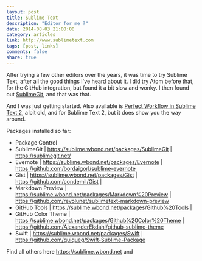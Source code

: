 ```yaml
---
layout: post
title: Sublime Text
description: "Editor for me ?"
date: 2014-08-03 21:00:00
category: articles
link: http://www.sublimetext.com
tags: [post, links]
comments: false
share: true
---
```


After trying a few other editors over the years, it was time to try Sublime Text, after all the good things I've heard about it. I did try Atom before that, for the GitHub integration, but found it a bit slow and wonky. I then found out [SublimeGit](https://sublimegit.net), and that was that.  

And I was just getting started. Also available is [Perfect Workflow in Sublime Text 2](https://courses.tutsplus.com/courses/perfect-workflow-in-sublime-text-2/), a bit old, and for Sublime Text 2, but it does show you the way around.  



Packages installed so far:

- Package Control
- SublimeGit | https://sublime.wbond.net/packages/SublimeGit | https://sublimegit.net/
- Evernote | https://sublime.wbond.net/packages/Evernote | https://github.com/bordaigorl/sublime-evernote
- Gist | https://sublime.wbond.net/packages/Gist | https://github.com/condemil/Gist | 
- Markdown Preview | https://sublime.wbond.net/packages/Markdown%20Preview | https://github.com/revolunet/sublimetext-markdown-preview
- GitHub Tools | https://sublime.wbond.net/packages/Github%20Tools | 
- GitHub Color Theme | https://sublime.wbond.net/packages/Github%20Color%20Theme | https://github.com/AlexanderEkdahl/github-sublime-theme
- Swift | https://sublime.wbond.net/packages/Swift | https://github.com/quiqueg/Swift-Sublime-Package

Find all others here https://sublime.wbond.net and 